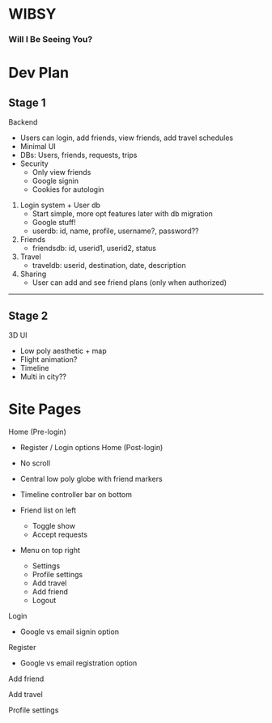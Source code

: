# WIBSY
### Will I Be Seeing You?


# Dev Plan
## Stage 1
Backend
- Users can login, add friends, view friends, add travel schedules
- Minimal UI
- DBs: Users, friends, requests, trips
- Security
    - Only view friends
    - Google signin
    - Cookies for autologin


1. Login system + User db
    - Start simple, more opt features later with db migration
    - Google stuff!
    - userdb: id, name, profile, username?, password??
2. Friends
    - friendsdb: id, userid1, userid2, status
3. Travel
    - traveldb: userid, destination, date, description
4. Sharing
    - User can add and see friend plans (only when authorized)
--- 

## Stage 2
3D UI
- Low poly aesthetic + map
- Flight animation?
- Timeline
- Multi in city??

# Site Pages
Home (Pre-login)
- Register / Login options
Home (Post-login)
- No scroll
- Central low poly globe with friend markers
- Timeline controller bar on bottom
- Friend list on left
    - Toggle show
    - Accept requests

- Menu on top right
    - Settings
    - Profile settings
    - Add travel
    - Add friend
    - Logout

Login
- Google vs email signin option

Register
- Google vs email registration option

Add friend


Add travel


Profile settings
